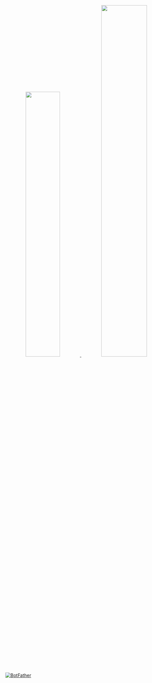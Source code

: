 <!-- statistics by https://github.com/anuraghazra/github-readme-stats -->
<p align="center">
  <a href="https://github.com/TranKimTin" rel="noopener noreferrer">
    <img src="https://github-readme-stats.vercel.app/api?username=TranKimTin&show_icons=true&show=reviews,discussions_started,discussions_answered,prs_merged&rank_icon=percentile&text_bold=false" width="46%" />
  </a>
  <a href="https://github.com/TranKimTin" rel="noopener noreferrer">
    <img src="https://github-readme-stats.vercel.app/api/top-langs/?username=TranKimTin&layout=compact&card_height=200" width="53%" />
  </a>
</p>

[![BotFather](https://github-readme-stats.vercel.app/api/pin/?username=TranKimTin&repo=BotFather)](https://github.com/TranKimTin/BotFather)
